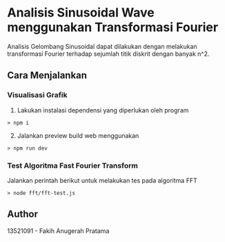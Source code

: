 # Analisis Sinusoidal Wave menggunakan Transformasi Fourier
Analisis Gelombang Sinusoidal dapat dilakukan dengan melakukan transformasi Fourier terhadap sejumlah titik diskrit dengan banyak n^2.
## Cara Menjalankan
### Visualisasi Grafik
1. Lakukan instalasi dependensi yang diperlukan oleh program
```
> npm i
```

2. Jalankan preview build web menggunakan
```
> npm run dev
```
### Test Algoritma Fast Fourier Transform
Jalankan perintah berikut untuk melakukan tes pada algoritma FFT
```
> node fft/fft-test.js
```
## Author
13521091 - Fakih Anugerah Pratama
